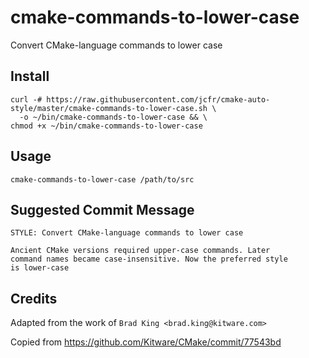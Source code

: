 
cmake-commands-to-lower-case
============================

Convert CMake-language commands to lower case


Install
-------

```
curl -# https://raw.githubusercontent.com/jcfr/cmake-auto-style/master/cmake-commands-to-lower-case.sh \
  -o ~/bin/cmake-commands-to-lower-case && \
chmod +x ~/bin/cmake-commands-to-lower-case
```

Usage
-----

```
cmake-commands-to-lower-case /path/to/src
```


Suggested Commit Message
------------------------

```
STYLE: Convert CMake-language commands to lower case
    
Ancient CMake versions required upper-case commands. Later
command names became case-insensitive. Now the preferred style
is lower-case
```


Credits
-------

Adapted from the work of `Brad King <brad.king@kitware.com>`

Copied from https://github.com/Kitware/CMake/commit/77543bd

